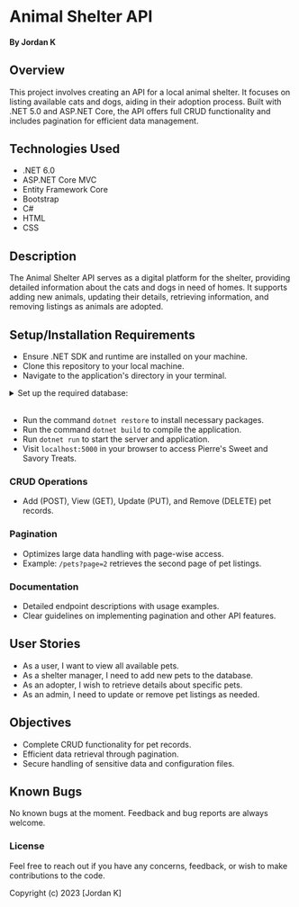 # Animal Shelter API

#### By Jordan K

## Overview

This project involves creating an API for a local animal shelter. It focuses on listing available cats and dogs, aiding in their adoption process. Built with .NET 5.0 and ASP.NET Core, the API offers full CRUD functionality and includes pagination for efficient data management.

## Technologies Used


- .NET 6.0
- ASP.NET Core MVC
- Entity Framework Core
- Bootstrap
- C#
- HTML
- CSS

## Description

The Animal Shelter API serves as a digital platform for the shelter, providing detailed information about the cats and dogs in need of homes. It supports adding new animals, updating their details, retrieving information, and removing listings as animals are adopted.


## Setup/Installation Requirements

- Ensure .NET SDK and runtime are installed on your machine.
- Clone this repository to your local machine.
- Navigate to the application's directory in your terminal.

<details>
<summary>Set up the required database:</summary>

1. Create an `appsettings.json` file in the application's root directory with the following content (adjust the connection string as needed based on your SQL setup):

```json
{
  "ConnectionStrings": {
    "DefaultConnection": "Server=localhost;Port=3306;database=treatdb;uid=YOUR_USERNAME;pwd=YOUR_PASSWORD;"
  }
}

```

2. Replace YOUR_USERNAME and YOUR_PASSWORD with your SQL server's username and password.
</details>
<br>

- Run the command ```dotnet restore``` to install necessary packages.
- Run the command ```dotnet build``` to compile the application.
- Run ```dotnet run``` to start the server and application.
- Visit ```localhost:5000``` in your browser to access Pierre's Sweet and Savory Treats.

### CRUD Operations

- Add (POST), View (GET), Update (PUT), and Remove (DELETE) pet records.

### Pagination

- Optimizes large data handling with page-wise access.
- Example: `/pets?page=2` retrieves the second page of pet listings.

### Documentation

- Detailed endpoint descriptions with usage examples.
- Clear guidelines on implementing pagination and other API features.


## User Stories

- As a user, I want to view all available pets.
- As a shelter manager, I need to add new pets to the database.
- As an adopter, I wish to retrieve details about specific pets.
- As an admin, I need to update or remove pet listings as needed.

## Objectives


- Complete CRUD functionality for pet records.
- Efficient data retrieval through pagination.
- Secure handling of sensitive data and configuration files.

## Known Bugs

No known bugs at the moment.
Feedback and bug reports are always welcome.

### License

Feel free to reach out if you have any concerns, feedback, or wish to make contributions to the code. 

Copyright (c) 2023 [Jordan K]